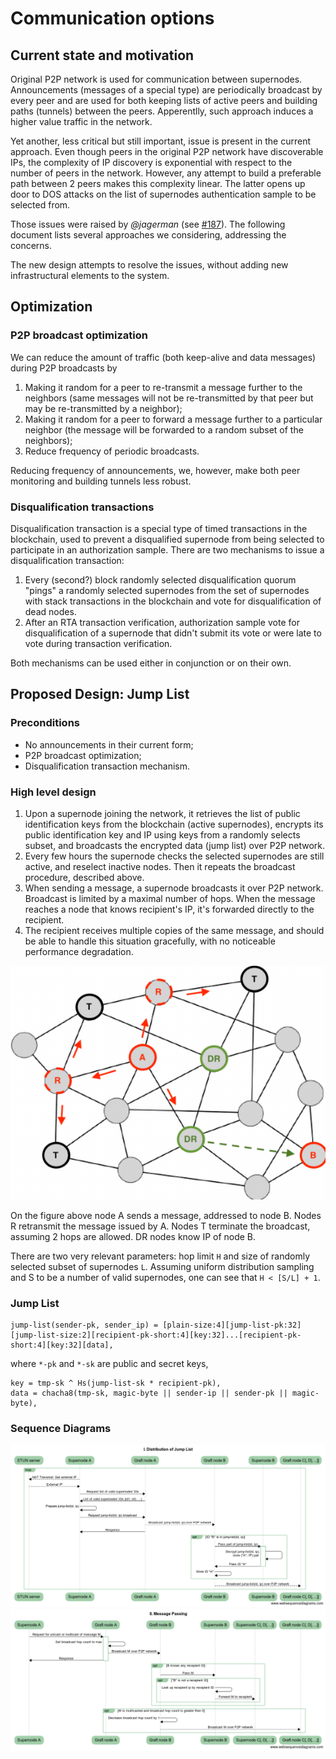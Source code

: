 # Communication options


## Current state and motivation

Original P2P network is used for communication between supernodes. Announcements (messages of a special type) are periodically broadcast by every peer and are used for both keeping lists of active peers and building paths (tunnels) between the peers. Apperentlly, such approach induces a higher value traffic in the network.

Yet another, less critical but still important, issue is present in the current approach. Even though peers in the original P2P network have discoverable IPs, the complexity of IP discovery is exponential with respect to the number of peers in the network. However, any attempt to build a preferable path between 2 peers makes this complexity linear. The latter opens up door to DOS attacks on the list of supernodes authentication sample to be selected from.

Those issues were raised by *@jagerman* (see [#187](https://github.com/graft-project/graft-ng/issues/187)). The following document lists several approaches we considering, addressing the concerns.

The new design attempts to resolve the issues, without adding new infrastructural elements to the system.

## Optimization


### P2P broadcast optimization

We can reduce the amount of traffic (both keep-alive and data messages) during P2P broadcasts by

1.  Making it random for a peer to re-transmit a message further to the neighbors (same messages will not be re-transmitted by that peer but may be re-transmitted by a neighbor);
2.  Making it random for a peer to forward a message further to a particular neighbor (the message will be forwarded to a random subset of the neighbors);
3.  Reduce frequency of periodic broadcasts.

Reducing frequency of announcements, we, however, make both peer monitoring and building tunnels less robust.


### Disqualification transactions

Disqualification transaction is a special type of timed transactions in the blockchain, used to prevent a disqualified supernode from being selected to participate in an authorization sample. There are two mechanisms to issue a disqualification transaction:

1.  Every (second?) block randomly selected disqualification quorum "pings" a randomly selected supernodes from the set of supernodes with stack transactions in the blockchain and vote for disqualification of dead nodes.
2.  After an RTA transaction verification, authorization sample vote for disqualification of a supernode that didn't submit its vote or were late to vote during transaction verification.

Both mechanisms can be used either in conjunction or on their own.

## Proposed Design: Jump List

### Preconditions

*   No announcements in their current form;
*   P2P broadcast optimization;
*   Disqualification transaction mechanism.

### High level design

1.  Upon a supernode joining the network, it retrieves the list of public identification keys from the blockchain (active supernodes), encrypts its public identification key and IP using keys from a randomly selects subset, and broadcasts the encrypted data (jump list) over P2P network.
2.  Every few hours the supernode checks the selected supernodes are still active, and reselect inactive nodes. Then it repeats the broadcast procedure, described above.
3.  When sending a message, a supernode broadcasts it over P2P network. Broadcast is limited by a maximal number of hops. When the message reaches a node that knows recipient's IP, it's forwarded directly to the recipient.
4.  The recipient receives multiple copies of the same message, and should be able to handle this situation gracefully, with no noticeable performance degradation.

![alt jumplist-p2p](images/jumplist-p2p.png)

On the figure above node A sends a message, addressed to node B. Nodes R retransmit the message issued by A. Nodes T terminate the broadcast, assuming 2 hops are allowed. DR nodes know IP of node B. 

There are two very relevant parameters: hop limit `H` and size of randomly selected subset of supernodes `L`. Assuming uniform distribution sampling and S to be a number of valid supernodes, one can see that `H < [S/L] + 1`.


### Jump List
```
jump-list(sender-pk, sender_ip) = [plain-size:4][jump-list-pk:32][jump-list-size:2][recipient-pk-short:4][key:32]...[recipient-pk-short:4][key:32][data],
```
where `*-pk` and `*-sk` are public and secret keys,
```
key = tmp-sk ^ Hs(jump-list-sk * recipient-pk),
data = chacha8(tmp-sk, magic-byte || sender-ip || sender-pk || magic-byte),
```

### Sequence Diagrams

![alt JumpList](images/JumpList.png)
![alt MessagePassing](images/MessagePassing.png)

